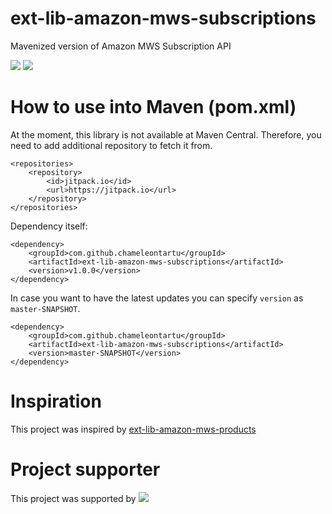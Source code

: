 # ext-lib-amazon-mws-subscriptions
Mavenized version of Amazon MWS Subscription API

[![](https://jitpack.io/v/ChameleonTartu/ext-lib-amazon-mws-subscriptions.svg)](https://jitpack.io/#ChameleonTartu/ext-lib-amazon-mws-subscriptions)
[![](https://travis-ci.org/ChameleonTartu/ext-lib-amazon-mws-subscriptions.svg?branch=master)](https://travis-ci.org/travis-ci/travis-web)


# How to use into Maven (pom.xml)

At the moment, this library is not available at Maven Central.
Therefore, you need to add additional repository to fetch it from.

```
<repositories>
    <repository>
        <id>jitpack.io</id>
        <url>https://jitpack.io</url>
    </repository>
</repositories>
```

Dependency itself:
```
<dependency>
    <groupId>com.github.chameleontartu</groupId>
    <artifactId>ext-lib-amazon-mws-subscriptions</artifactId>
    <version>v1.0.0</version>
</dependency>
```

In case you want to have the latest updates you can specify `version` as `master-SNAPSHOT`.
```
<dependency>
    <groupId>com.github.chameleontartu</groupId>
    <artifactId>ext-lib-amazon-mws-subscriptions</artifactId>
    <version>master-SNAPSHOT</version>
</dependency>
```

# Inspiration

This project was inspired by [ext-lib-amazon-mws-products](https://github.com/trifonnt/ext-lib-amazon-mws-products)

# Project supporter

This project was supported by ![](https://hiccasoft.io/static/img/hiccasoft_new.png)

